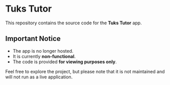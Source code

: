# Tuks Tutor

This repository contains the source code for the **Tuks Tutor** app.  

## Important Notice
- The app is no longer hosted.  
- It is currently **non-functional**.  
- The code is provided **for viewing purposes only**.  

Feel free to explore the project, but please note that it is not maintained and will not run as a live application.  
